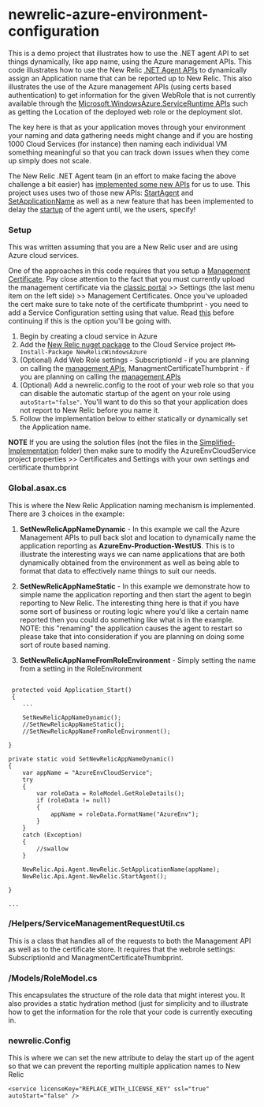 # newrelic-azure-environment-configuration
This is a demo project that illustrates how to use the .NET agent API to set things dynamically, like app name, using the Azure management APIs.  This code illustrates how to use the New Relic [.NET Agent APIs](https://docs.newrelic.com/docs/agents/net-agent/features/net-agent-api) to dynamically assign an Application name that can be reported up to New Relic.  This also illustrates the use of the Azure management APIs (using certs based authentication) to get information for the given WebRole that is not currently available through the [Microsoft.WindowsAzure.ServiceRuntime APIs](https://msdn.microsoft.com/en-us/library/microsoft.windowsazure.serviceruntime.aspx) such as getting the Location of the deployed web role or the deployment slot.

The key here is that as your application moves through your environment your naming and data gathering needs might change and if you are hosting 1000 Cloud Services (for instance) then naming each individual VM something meaningful so that you can track down issues when they come up simply does not scale.

The New Relic .NET Agent team (in an effort to make facing the above challenge a bit easier) has [implemented some new APIs](https://docs.newrelic.com/docs/agents/net-agent/features/net-agent-api) for us to use. This project uses uses two of those new APIs: [StartAgent](https://docs.newrelic.com/docs/agents/net-agent/features/net-agent-api#start_agent) and [SetApplicationName](https://docs.newrelic.com/docs/agents/net-agent/features/net-agent-api#set_application_name) as well as a new feature that has been implemented to delay the [startup](https://docs.newrelic.com/docs/agents/net-agent/installation-configuration/net-agent-configuration#service-autoStart) of the agent until, we the users, specify!



### Setup

This was written assuming that you are a New Relic user and are using Azure cloud services.

One of the approaches in this code requires that you setup a [Management Certificate](https://msdn.microsoft.com/en-us/library/azure/gg551722.aspx).  Pay close attention to the fact that you must currently upload the management certificate via the [classic portal](manage.windowsazure.com) >> Settings (the last menu item on the left side) >> Management Certificates.  Once you've uploaded the cert make sure to take note of the certificate thumbprint - you need to add a Service Configuration setting using that value. Read [this](https://msdn.microsoft.com/en-us/library/azure/gg551722.aspx) before continuing if this is the option you'll be going with.



1. Begin by creating a cloud service in Azure
2. Add the [New Relic nuget package](https://www.nuget.org/packages/NewRelicWindowsAzure) to the Cloud Service project ``` PM> Install-Package NewRelicWindowsAzure ```
3. (Optional) Add Web Role settings - SubscriptionId - if you are planning on calling the [management APIs](https://msdn.microsoft.com/en-us/library/azure/ee460812.aspx), ManagmentCertificateThumbprint - if you are planning on calling the [management APIs](https://msdn.microsoft.com/en-us/library/azure/ee460812.aspx)
4. (Optional) Add a newrelic.config to the root of your web role so that you can disable the automatic startup of the agent on your role using ``` autoStart="false" ```.  You'll want to do this so that your application does not report to New Relic before you name it.
5. Follow the implementation below to either statically or dynamically set the Application name.

**NOTE**
If you are using the solution files (not the files in the [Simplified-Implementation](./Simplified-Implementation) folder) then make sure to modify the AzureEnvCloudService project properties >> Certificates and Settings with your own settings and certificate thumbprint


### Global.asax.cs

This is where the New Relic Application naming mechanism is implemented.  There are 3 choices in the example:

1. **SetNewRelicAppNameDynamic** - In this example we call the Azure Management APIs to pull back slot and location to dynamically name the application reporting as **AzureEnv-Production-WestUS**.  This is to illustrate the interesting ways we can name applications that are both dynamically obtained from the environment as well as being able to format that data to effectively name things to suit our needs.

2. **SetNewRelicAppNameStatic** - In this example we demonstrate how to simple name the application reporting and then start the agent to begin reporting to New Relic.  The interesting thing here is that if you have some sort of business or routing logic where you'd like a certain name reported then you could do something like what is in the example.  NOTE: this "renaming" the application causes the agent to restart so please take that into consideration if you are planning on doing some sort of route based naming.

3. **SetNewRelicAppNameFromRoleEnvironment** - Simply setting the name from a setting in the RoleEnvironment

```

 protected void Application_Start()
 {
	...
    
    SetNewRelicAppNameDynamic();
    //SetNewRelicAppNameStatic();
    //SetNewRelicAppNameFromRoleEnvironment();

}

private static void SetNewRelicAppNameDynamic()
{
    var appName = "AzureEnvCloudService";
    try
    {
        var roleData = RoleModel.GetRoleDetails();
        if (roleData != null)
        {
            appName = roleData.FormatName("AzureEnv");
        }
    }
    catch (Exception)
    {
        //swallow  
    }

    NewRelic.Api.Agent.NewRelic.SetApplicationName(appName);
    NewRelic.Api.Agent.NewRelic.StartAgent();

}

...

```

### /Helpers/ServiceManagementRequestUtil.cs

This is a class that handles all of the requests to both the Management API as well as to the certificate store.  It requires that the webrole settings: SubscriptionId and ManagmentCertificateThumbprint.  


### /Models/RoleModel.cs

This encapsulates the structure of the role data that might interest you.  It also provides a static hydration method (just for simplicity and to illustrate how to get the information for the role that your code is currently executing in.

### newrelic.Config

This is where we can set the new attribute to delay the start up of the agent so that we can prevent the reporting multiple application names to New Relic

```
<service licenseKey="REPLACE_WITH_LICENSE_KEY" ssl="true" autoStart="false" />

``` 